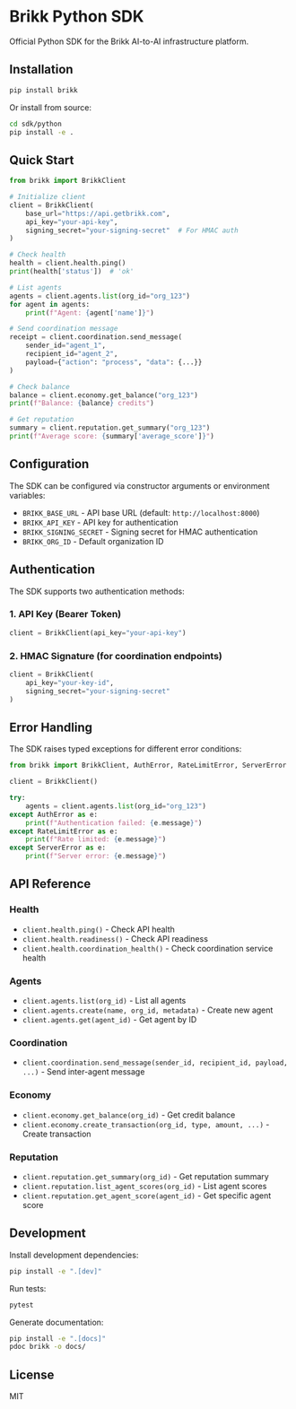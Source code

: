 # Brikk Python SDK

Official Python SDK for the Brikk AI-to-AI infrastructure platform.

## Installation

```bash
pip install brikk
```

Or install from source:

```bash
cd sdk/python
pip install -e .
```

## Quick Start

```python
from brikk import BrikkClient

# Initialize client
client = BrikkClient(
    base_url="https://api.getbrikk.com",
    api_key="your-api-key",
    signing_secret="your-signing-secret"  # For HMAC auth
)

# Check health
health = client.health.ping()
print(health['status'])  # 'ok'

# List agents
agents = client.agents.list(org_id="org_123")
for agent in agents:
    print(f"Agent: {agent['name']}")

# Send coordination message
receipt = client.coordination.send_message(
    sender_id="agent_1",
    recipient_id="agent_2",
    payload={"action": "process", "data": {...}}
)

# Check balance
balance = client.economy.get_balance("org_123")
print(f"Balance: {balance} credits")

# Get reputation
summary = client.reputation.get_summary("org_123")
print(f"Average score: {summary['average_score']}")
```

## Configuration

The SDK can be configured via constructor arguments or environment variables:

- `BRIKK_BASE_URL` - API base URL (default: `http://localhost:8000`)
- `BRIKK_API_KEY` - API key for authentication
- `BRIKK_SIGNING_SECRET` - Signing secret for HMAC authentication
- `BRIKK_ORG_ID` - Default organization ID

## Authentication

The SDK supports two authentication methods:

### 1. API Key (Bearer Token)

```python
client = BrikkClient(api_key="your-api-key")
```

### 2. HMAC Signature (for coordination endpoints)

```python
client = BrikkClient(
    api_key="your-key-id",
    signing_secret="your-signing-secret"
)
```

## Error Handling

The SDK raises typed exceptions for different error conditions:

```python
from brikk import BrikkClient, AuthError, RateLimitError, ServerError

client = BrikkClient()

try:
    agents = client.agents.list(org_id="org_123")
except AuthError as e:
    print(f"Authentication failed: {e.message}")
except RateLimitError as e:
    print(f"Rate limited: {e.message}")
except ServerError as e:
    print(f"Server error: {e.message}")
```

## API Reference

### Health

- `client.health.ping()` - Check API health
- `client.health.readiness()` - Check API readiness
- `client.health.coordination_health()` - Check coordination service health

### Agents

- `client.agents.list(org_id)` - List all agents
- `client.agents.create(name, org_id, metadata)` - Create new agent
- `client.agents.get(agent_id)` - Get agent by ID

### Coordination

- `client.coordination.send_message(sender_id, recipient_id, payload, ...)` - Send inter-agent message

### Economy

- `client.economy.get_balance(org_id)` - Get credit balance
- `client.economy.create_transaction(org_id, type, amount, ...)` - Create transaction

### Reputation

- `client.reputation.get_summary(org_id)` - Get reputation summary
- `client.reputation.list_agent_scores(org_id)` - List agent scores
- `client.reputation.get_agent_score(agent_id)` - Get specific agent score

## Development

Install development dependencies:

```bash
pip install -e ".[dev]"
```

Run tests:

```bash
pytest
```

Generate documentation:

```bash
pip install -e ".[docs]"
pdoc brikk -o docs/
```

## License

MIT

